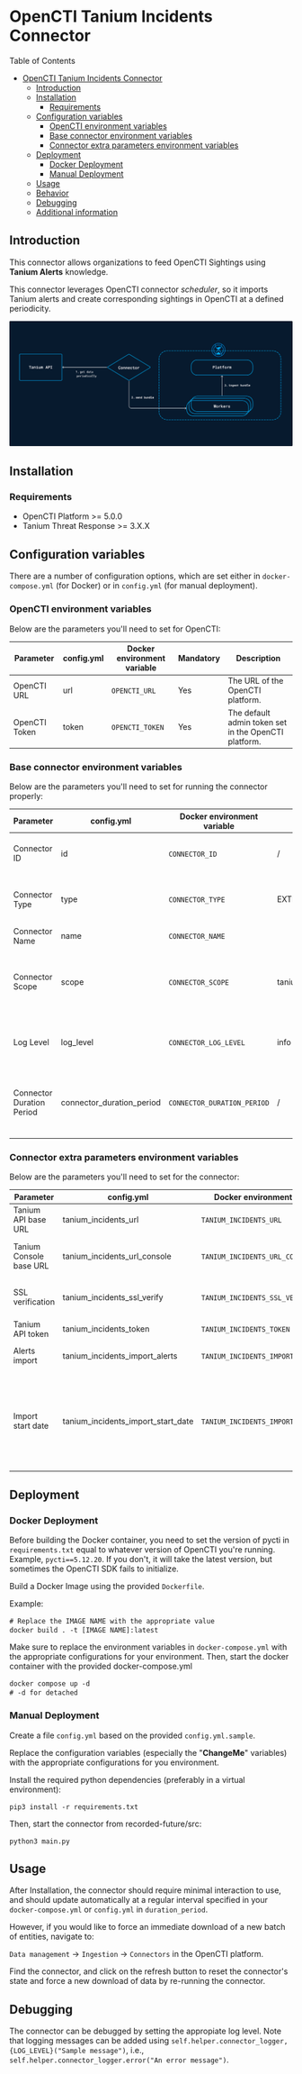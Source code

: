 # OpenCTI Tanium Incidents Connector

<!--
General description of the connector
* What it does
* How it works
* Special requirements
* Use case description
* ...
-->

Table of Contents

- [OpenCTI Tanium Incidents Connector](#opencti-tanium-incidents-connector)
    - [Introduction](#introduction)
    - [Installation](#installation)
        - [Requirements](#requirements)
    - [Configuration variables](#configuration-variables)
        - [OpenCTI environment variables](#opencti-environment-variables)
        - [Base connector environment variables](#base-connector-environment-variables)
        - [Connector extra parameters environment variables](#connector-extra-parameters-environment-variables)
    - [Deployment](#deployment)
        - [Docker Deployment](#docker-deployment)
        - [Manual Deployment](#manual-deployment)
    - [Usage](#usage)
    - [Behavior](#behavior)
    - [Debugging](#debugging)
    - [Additional information](#additional-information)

## Introduction

This connector allows organizations to feed OpenCTI Sightings using **Tanium Alerts** knowledge.

This connector leverages OpenCTI connector *scheduler*, so it imports Tanium alerts and create corresponding sightings
in OpenCTI at a defined periodicity.

![Import workflow overview](doc/workflow.png "Import workflow overview")

## Installation

### Requirements

- OpenCTI Platform >= 5.0.0
- Tanium Threat Response >= 3.X.X

## Configuration variables

There are a number of configuration options, which are set either in `docker-compose.yml` (for Docker) or
in `config.yml` (for manual deployment).

### OpenCTI environment variables

Below are the parameters you'll need to set for OpenCTI:

| Parameter     | config.yml | Docker environment variable | Mandatory | Description                                          |
|---------------|------------|-----------------------------|-----------|------------------------------------------------------|
| OpenCTI URL   | url        | `OPENCTI_URL`               | Yes       | The URL of the OpenCTI platform.                     |
| OpenCTI Token | token      | `OPENCTI_TOKEN`             | Yes       | The default admin token set in the OpenCTI platform. |

### Base connector environment variables

Below are the parameters you'll need to set for running the connector properly:

| Parameter                 | config.yml                | Docker environment variable | Default         | Mandatory | Description                                                                              |
|---------------------------|---------------------------|-----------------------------|-----------------|-----------|------------------------------------------------------------------------------------------|
| Connector ID              | id                        | `CONNECTOR_ID`              | /               | Yes       | A unique `UUIDv4` identifier for this connector instance.                                |
| Connector Type            | type                      | `CONNECTOR_TYPE`            | EXTERNAL_IMPORT | Yes       | Should always be set to `EXTERNAL_IMPORT` for this connector.                            |
| Connector Name            | name                      | `CONNECTOR_NAME`            |                 | Yes       | Name of the connector.                                                                   |
| Connector Scope           | scope                     | `CONNECTOR_SCOPE`           | tanium          | Yes       | The scope or type of data the connector is importing, either a MIME type or Stix Object. |
| Log Level                 | log_level                 | `CONNECTOR_LOG_LEVEL`       | info            | Yes       | Determines the verbosity of the logs. Options are `debug`, `info`, `warn`, or `error`.   |
| Connector Duration Period | connector_duration_period | `CONNECTOR_DURATION_PERIOD` | /               | Yes       | Interval duration between connector launches (must be in ISO 8601 format)                |

### Connector extra parameters environment variables

Below are the parameters you'll need to set for the connector:

| Parameter               | config.yml                         | Docker environment variable          | Default | Mandatory | Description                                                                             |
|-------------------------|------------------------------------|--------------------------------------|---------|-----------|-----------------------------------------------------------------------------------------|
| Tanium API base URL     | tanium_incidents_url               | `TANIUM_INCIDENTS_URL`               |         | Yes       | The Tanium instance API URL.                                                            |
| Tanium Console base URL | tanium_incidents_url_console       | `TANIUM_INCIDENTS_URL_CONSOLE`       |         | Yes       | The Tanium instance console URL.                                                        |
| SSL verification        | tanium_incidents_ssl_verify        | `TANIUM_INCIDENTS_SSL_VERIFY`        | True    | Yes       | Enable the SSL certificate check                                                        |
| Tanium API token        | tanium_incidents_token             | `TANIUM_INCIDENTS_TOKEN`             |         | Yes       | The Tanium login user.                                                                  |
| Alerts import           | tanium_incidents_import_alerts     | `TANIUM_INCIDENTS_IMPORT_ALERTS`     | True    | No        | Enable alerts import                                                                    |
| Import start date       | tanium_incidents_import_start_date | `TANIUM_INCIDENTS_IMPORT_START_DATE` |         | No        | Import starting date (in YYYY-MM-DD format) - used only if connector's state is not set |

## Deployment

### Docker Deployment

Before building the Docker container, you need to set the version of pycti in `requirements.txt` equal to whatever
version of OpenCTI you're running. Example, `pycti==5.12.20`. If you don't, it will take the latest version, but
sometimes the OpenCTI SDK fails to initialize.

Build a Docker Image using the provided `Dockerfile`.

Example:

```shell
# Replace the IMAGE NAME with the appropriate value
docker build . -t [IMAGE NAME]:latest
```

Make sure to replace the environment variables in `docker-compose.yml` with the appropriate configurations for your
environment. Then, start the docker container with the provided docker-compose.yml

```shell
docker compose up -d
# -d for detached
```

### Manual Deployment

Create a file `config.yml` based on the provided `config.yml.sample`.

Replace the configuration variables (especially the "**ChangeMe**" variables) with the appropriate configurations for
you environment.

Install the required python dependencies (preferably in a virtual environment):

```shell
pip3 install -r requirements.txt
```

Then, start the connector from recorded-future/src:

```shell
python3 main.py
```

## Usage

After Installation, the connector should require minimal interaction to use, and should update automatically at a
regular interval specified in your `docker-compose.yml` or `config.yml` in `duration_period`.

However, if you would like to force an immediate download of a new batch of entities, navigate to:

`Data management` -> `Ingestion` -> `Connectors` in the OpenCTI platform.

Find the connector, and click on the refresh button to reset the connector's state and force a new
download of data by re-running the connector.

## Debugging

The connector can be debugged by setting the appropiate log level.
Note that logging messages can be added using `self.helper.connector_logger,{LOG_LEVEL}("Sample message")`, i.e.,
`self.helper.connector_logger.error("An error message")`.
